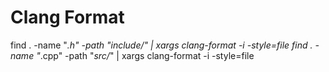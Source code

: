 # Clang Format

find . -name "*.h" -path "*include/*" | xargs clang-format -i -style=file
find . -name "*.cpp" -path "*src/*" | xargs clang-format -i -style=file